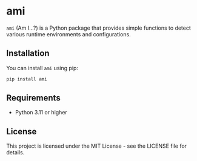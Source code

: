 # ami

`ami` (Am I...?) is a Python package that provides simple functions to detect various runtime environments and configurations.

## Installation

You can install `ami` using pip:

```bash
pip install ami
```

## Requirements

- Python 3.11 or higher

## License

This project is licensed under the MIT License - see the LICENSE file for details.